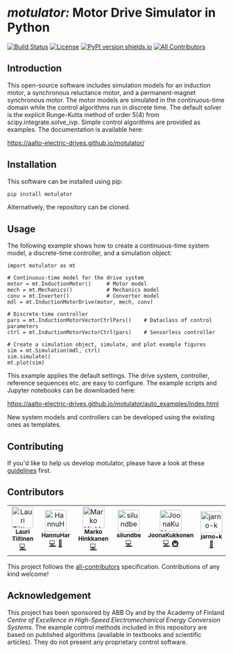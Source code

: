# *motulator:* Motor Drive Simulator in Python
[![Build Status](https://github.com/Aalto-Electric-Drives/motulator/actions/workflows/update_gh-pages.yml/badge.svg)](https://github.com/Aalto-Electric-Drives/motulator/actions/workflows/update_gh-pages.yml)
[![License](https://img.shields.io/github/license/mashape/apistatus)](https://github.com/Aalto-Electric-Drives/motulator/blob/main/LICENSE)
[![PyPI version shields.io](https://img.shields.io/pypi/v/motulator.svg)](https://pypi.org/project/motulator/)
[![All Contributors](https://img.shields.io/badge/all_contributors-1-orange.svg?style=flat-square)](#contributors-)

Introduction
------------
This open-source software includes simulation models for an induction motor, a synchronous reluctance motor, and a permanent-magnet synchronous motor. The motor models are simulated in the continuous-time domain while the control algorithms run in discrete time. The default solver is the explicit Runge-Kutta method of order 5(4) from scipy.integrate.solve_ivp. Simple control algorithms are provided as examples. The documentation is available here:

https://aalto-electric-drives.github.io/motulator/

Installation
------------
This software can be installed using pip: 

```bash
pip install motulator
```
Alternatively, the repository can be cloned.

Usage
-----
The following example shows how to create a continuous-time system model, a discrete-time controller, and a simulation object:
```python3
import motulator as mt

# Continuous-time model for the drive system
motor = mt.InductionMotor()     # Motor model
mech = mt.Mechanics()           # Mechanics model
conv = mt.Inverter() 	        # Converter model
mdl = mt.InductionMotorDrive(motor, mech, conv)

# Discrete-time controller 
pars = mt.InductionMotorVectorCtrlPars() 	# Dataclass of control parameters
ctrl = mt.InductionMotorVectorCtrl(pars) 	# Sensorless controller

# Create a simulation object, simulate, and plot example figures
sim = mt.Simulation(mdl, ctrl)
sim.simulate()
mt.plot(sim)
```
This example applies the default settings. The drive system, controller, reference sequences etc. are easy to configure. The example scripts and Jupyter notebooks can be downloaded here:

https://aalto-electric-drives.github.io/motulator/auto_examples/index.html

New system models and controllers can be developed using the existing ones as templates.

Contributing
------------
If you'd like to help us develop motulator, please have a look at these [guidelines](https://github.com/Aalto-Electric-Drives/motulator/blob/main/CONTRIBUTING.md) first.

Contributors
------------

<!-- ALL-CONTRIBUTORS-LIST:START - Do not remove or modify this section -->
<!-- prettier-ignore-start -->
<!-- markdownlint-disable -->
<table>
  <tbody>
    <tr>
      <td align="center"><a href="https://github.com/lauritapio"><img src="https://avatars.githubusercontent.com/u/85596019?v=4?s=50" width="50px;" alt="Lauri Tiitinen"/><br /><sub><b>Lauri Tiitinen</b></sub></a><br /><a href="https://github.com/Aalto-Electric-Drives/motulator/commits?author=lauritapio" title="Code">💻</a></td>
      <td align="center"><a href="https://github.com/HannuHar"><img src="https://avatars.githubusercontent.com/u/96597650?v=4?s=50" width="50px;" alt="HannuHar"/><br /><sub><b>HannuHar</b></sub></a><br /><a href="https://github.com/Aalto-Electric-Drives/motulator/commits?author=HannuHar" title="Code">💻</a> <a href="https://github.com/Aalto-Electric-Drives/motulator/issues?q=author%3AHannuHar" title="Bug reports">🐛</a></td>
      <td align="center"><a href="https://research.aalto.fi/en/persons/marko-hinkkanen"><img src="https://avatars.githubusercontent.com/u/76600872?v=4?s=50" width="50px;" alt="Marko Hinkkanen"/><br /><sub><b>Marko Hinkkanen</b></sub></a><br /><a href="https://github.com/Aalto-Electric-Drives/motulator/commits?author=mhinkkan" title="Code">💻</a></td>
      <td align="center"><a href="https://github.com/silundbe"><img src="https://avatars.githubusercontent.com/u/81169347?v=4?s=50" width="50px;" alt="silundbe"/><br /><sub><b>silundbe</b></sub></a><br /><a href="https://github.com/Aalto-Electric-Drives/motulator/commits?author=silundbe" title="Code">💻</a></td>
      <td align="center"><a href="https://github.com/JoonaKukkonen"><img src="https://avatars.githubusercontent.com/u/85099403?v=4?s=50" width="50px;" alt="JoonaKukkonen"/><br /><sub><b>JoonaKukkonen</b></sub></a><br /><a href="https://github.com/Aalto-Electric-Drives/motulator/commits?author=JoonaKukkonen" title="Code">💻</a> <a href="#infra-JoonaKukkonen" title="Infrastructure (Hosting, Build-Tools, etc)">🚇</a></td>
      <td align="center"><a href="https://github.com/jarno-k"><img src="https://avatars.githubusercontent.com/u/84438313?v=4?s=50" width="50px;" alt="jarno-k"/><br /><sub><b>jarno-k</b></sub></a><br /><a href="#ideas-jarno-k" title="Ideas, Planning, & Feedback">🤔</a></td>
    </tr>
  </tbody>
</table>

<!-- markdownlint-restore -->
<!-- prettier-ignore-end -->

<!-- ALL-CONTRIBUTORS-LIST:END -->

This project follows the [all-contributors](https://github.com/all-contributors/all-contributors) specification. Contributions of any kind welcome!

Acknowledgement
---------------
This project has been sponsored by ABB Oy and by the Academy of Finland *Centre of Excellence in High-Speed Electromechanical Energy Conversion Systems*. The example control methods included in this repository are based on published algorithms (available in textbooks and scientific articles). They do not present any proprietary control software.
